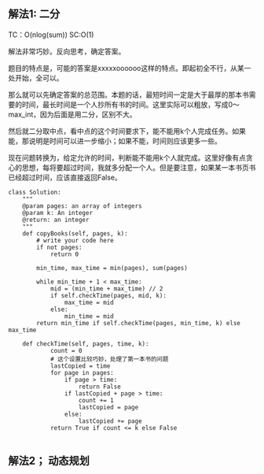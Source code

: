 ## 解法1: 二分
TC：O(nlog(sum)) SC:O(1)

解法非常巧妙。反向思考，确定答案。

题目的特点是，可能的答案是xxxxxoooooo这样的特点。即起初全不行，从某一处开始，全可以。

那么就可以先确定答案的总范围。本题的话，最短时间一定是大于最厚的那本书需要的时间，最长时间是一个人抄所有书的时间。这里实际可以粗放，写成0～max_int，因为后面是用二分，区别不大。

然后就二分取中点，看中点的这个时间要求下，能不能用k个人完成任务。如果能，那说明是时间可以进一步缩小；如果不能，时间则应该更多一些。

现在问题转换为，给定允许的时间，判断能不能用k个人就完成。这里好像有点贪心的思想，每将要超过时间，我就多分配一个人。但是要注意，如果某一本书页书已经超过时间，应该直接返回False。

```
class Solution:
    """
    @param pages: an array of integers
    @param k: An integer
    @return: an integer
    """
    def copyBooks(self, pages, k):
        # write your code here
        if not pages:
            return 0
        
        min_time, max_time = min(pages), sum(pages)

        while min_time + 1 < max_time:
            mid = (min_time + max_time) // 2
            if self.checkTime(pages, mid, k):
                max_time = mid
            else:
                min_time = mid
        return min_time if self.checkTime(pages, min_time, k) else max_time

    def checkTime(self, pages, time, k):
            count = 0
            # 这个设置比较巧妙，处理了第一本书的问题
            lastCopied = time
            for page in pages:
                if page > time:
                    return False
                if lastCopied + page > time:
                    count += 1
                    lastCopied = page
                else:
                    lastCopied += page
            return True if count <= k else False
                
```
## 解法2； 动态规划
